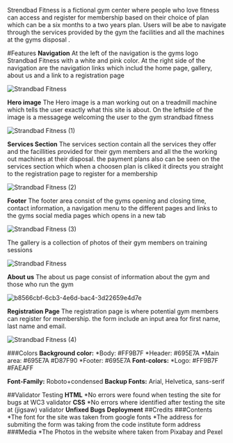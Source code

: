 Strendbad Fitness is a fictional gym center where people who love fitness can access and register for membership
based on their choice of plan which can be a six months to a two years plan. Users will be abe to navigate 
through the services provided by the gym the facilities and all the machines at the gyms disposal .

#Features
**Navigation**
At the left of the navigation is the gyms logo Strandbad Fitness with a white and pink color.
At the right side of the navigation are the navigation links which includ the home page, gallery,
about us and a link to a registration page

![Strandbad Fitness](https://user-images.githubusercontent.com/125648375/233965467-7012acdf-e6d6-4aa0-9f09-1912f7175596.png)

**Hero image**
The Hero image is a man working out on a treadmill machine which tells the user exactly what this site is about.
On the leftside of the image is a messagege welcoming the user to the gym strandbad fitness

![Strandbad Fitness (1)](https://user-images.githubusercontent.com/125648375/233972244-cfd29bd1-cad8-4af7-8cd2-d21371a9b4a1.png)

**Services Section**
The services section contain all the services they offer and the facillities provided for their gym members and all the 
the working out machines at their disposal. 
the payment plans also can be seen on the services section which when a choosen plan is cliked it directs you straight to
the registration page to register for a membership

![Strandbad Fitness (2)](https://user-images.githubusercontent.com/125648375/233972968-59a15766-2b61-4607-b041-7ccb801fffc2.png)

**Footer**
The footer area consist of the gyms opening and closing time, contact information, a navigation menu to the different pages and links to the gyms social media pages which opens in a new tab

![Strandbad Fitness (3)](https://user-images.githubusercontent.com/125648375/233973408-78d5714d-f285-4169-a511-e365ec09eb86.png)

The gallery is a collection of photos of their gym members on training sessions

![Strandbad Fitness](https://user-images.githubusercontent.com/125648375/234085904-669e3b5d-5cd8-4ff9-9b35-908924c51b49.png)

**About us**
The about us page consist of information about the gym and those who run the gym

![b8566cbf-6cb3-4e6d-bac4-3d22659e4d7e](https://user-images.githubusercontent.com/125648375/234085709-f1a0fc7a-3786-41dc-85ad-c36efa7eb0ee.png)

**Registration Page**
The registration page is where potential gym members can register for membership.
the form include an input area for first name, last name and email.

![Strandbad Fitness (4)](https://user-images.githubusercontent.com/125648375/234087684-63cae96b-6b90-4890-9e2b-0ce458480b31.png)

###Colors
**Background color:**
   *Body: #FF9B7F
   *Header: #695E7A
   *Main area: #695E7A #D87F90
   *Footer: #695E7A
**Font-colors:**
   *Logo: #FF9B7F #FAEAFF
   
**Font-Family:** Roboto+condensed
**Backup Fonts:** Arial, Helvetica, sans-serif

##Validator Testing
**HTML**
   *No errors were found when testing the site  for bugs at WC3 validator
**CSS**
   *No errors where identified after testing the site at (jigsaw) validator
**Unfixed Bugs**
**Deployment**
##Credits
###Contents
*The font for the site was taken from google fonts
*The address for submiting the form was taking from the code institute form address
###Media
*The Photos in the website where taken from Pixabay and Pexel
